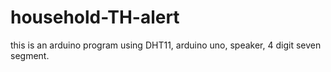 # household-TH-alert
this is an arduino program using DHT11, arduino uno, speaker, 4 digit seven segment.

